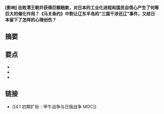 #### [影响] 击败清王朝并获得巨额赔款，对日本的工业化进程和国民自信心产生了何等巨大的催化作用？《马关条约》中割让辽东半岛的“三国干涉还辽”事件，又给日本留下了怎样的心理创伤？


## 摘要


## 要点

- 
- 
- 

## 链接

- [[4.1 初期扩张：甲午战争与日俄战争 MOC]]
